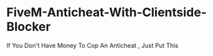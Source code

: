# FiveM-Anticheat-With-Clientside-Blocker
 If You Don't Have Money To Cop An Anticheat , Just Put This 
